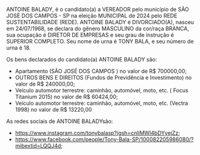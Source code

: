 ANTOINE BALADY, é o candidato(a) a VEREADOR pelo município de SÃO JOSÉ DOS CAMPOS - SP na eleição MUNICIPAL de 2024 pelo REDE SUSTENTABILIDADE (REDE). ANTOINE BALADY é DIVORCIADO(A), nasceu em 24/07/1968, se declara do gênero MASCULINO da cor/raça BRANCA, sua ocupação é DIRETOR DE EMPRESAS e seu grau de instrução é SUPERIOR COMPLETO. Seu nome de urna é TONY BALA, e seu número de urna é 18.

Os bens declarados do candidato(a) ANTOINE BALADY são: 
- Apartamento (SÃO JOSÉ DOS CAMPOS ) no valor de R$ 700000,00;
- OUTROS BENS E DIREITOS (Fundos de Previdência e Investimento) no valor de R$ 240000,00;
- Veículo automotor terrestre: caminhão, automóvel, moto, etc. ( Focus Titanium 2015) no valor de R$ 60424,00;
- Veículo automotor terrestre: caminhão, automóvel, moto, etc. (Vectra 1998) no valor de R$ 13220,00

As redes sociais de ANTOINE BALADYsão:
- https://www.instagram.com/tonybalasp?igsh=cnliMWl4bDYyejZz;
- https://www.facebook.com/people/Tony-Bala-SP/100082205986080/?mibextid=LQQJ4d;